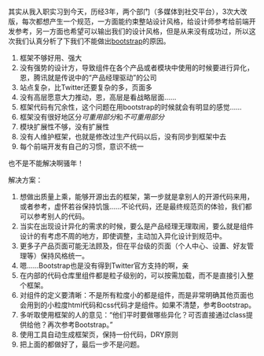 其实从我入职实习到今天，历经3年，两个部门（多媒体到社交平台），3次大改版，每次都想产生一个规范，一方面能约束整站设计风格，给设计师参考给前端开发参考，另一方面也希望可以输出我们的设计风格，但是从来没有成功过，所以这次我们认真分析了下我们不能做出[bootstrap](http://twitter.github.com/bootstrap)的原因。

1. 框架不够好用、强大
2. 没有强势的设计方，导致组件在各个产品或者模块中使用的时候要进行异化，恩，腾讯就是传说中的“产品经理驱动”的公司
3. 站点复杂，比Twitter还要复杂的多，页面多
4. 没有高层愿意大力推动，恩，高层是看战略层面……
5. 框架代码有冗余性，这个问题在用bootstrap的时候就会有明显的感觉……
6. 框架没有很好地区分*可重用部分*和*不可重用部分*
7. 模块扩展性不够，没有扩展性
8. 没有人维护框架，也就是修改过生产代码以后，没有同步到框架中去
9. 每个前端开发有自己的习惯，意识不统一

也不是不能解决啊骚年！

解决方案：

1. 想做出质量上乘，能够开源出去的框架，第一步就是拿别人的开源代码来用，或者参考，虚怀若谷保持饥饿……不论代码，还是最终规范页的体验，我们都可以参考别人的代码。
2. 当实在出现设计异化的需求的时候，要么是产品经理无理取闹，要么就是组件设计的有考虑不周的地方，即使调整，主动加入异化设计到规范中。
3. 更多子产品页面可能无法顾及，但在平台级的页面（个人中心、设置、好友管理等）保持风格统一。
4. 嗯……Bootstrap也是没有得到Twitter官方支持的啊，亲
5. 在内部的代码仓库里组件都是粒子级别的，可以按需加载，而不是直接引入整个框架。
6. 对组件的定义要清晰：不是所有粒度小的都是组件，而是非常明确其他页面也会用到的小粒度html代码和css代码才是组件。如果不清楚，参考Bootstrap。
7. 多听取使用框架的人的意见：“他们平时要做哪些异化？可否直接通过class提供给他？再次参考Bootstrap。”
8. 使用工具自动生成框架页，保持一份代码，DRY原则
9. 把上面的都做好了，最后一步不是问题。


